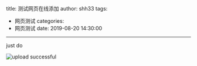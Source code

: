 title: 测试网页在线添加
author: shh33
tags:
  - 网页测试
categories:
  - 网页测试
date: 2019-08-20 14:30:00
---
just do
<!--more-->
![upload successful](/images/pasted-3.png)